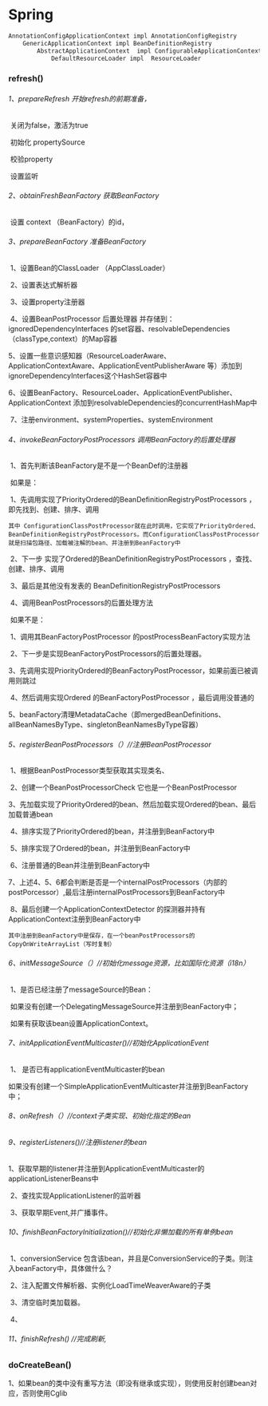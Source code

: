# Spring

```java
AnnotationConfigApplicationContext impl AnnotationConfigRegistry
	GenericApplicationContext impl BeanDefinitionRegistry
		AbstractApplicationContext  impl ConfigurableApplicationContext
			DefaultResourceLoader impl  ResourceLoader
```

### refresh()

###### 1、prepareRefresh  开始refresh的前期准备，

​	关闭为false，激活为true

​	初始化 propertySource

​	校验property

​	设置监听

###### 2、obtainFreshBeanFactory  获取BeanFactory

​	设置 context （BeanFactory）的id，

###### 3、prepareBeanFactory  准备BeanFactory

​	1、设置Bean的ClassLoader （AppClassLoader）

​	2、设置表达式解析器

​	3、设置property注册器

​	4、设置BeanPostProcessor 后置处理器 并存储到：ignoredDependencyInterfaces 的set容器、resolvableDependencies （classType,context）的Map容器

​	5、设置一些意识感知器（ResourceLoaderAware、ApplicationContextAware、ApplicationEventPublisherAware 等）添加到ignoreDependencyInterfaces这个HashSet容器中

​	6、设置BeanFactory、ResourceLoader、ApplicationEventPublisher、ApplicationContext  添加到resolvableDependencies的concurrentHashMap中

​	7、注册environment、systemProperties、systemEnvironment

###### 4、invokeBeanFactoryPostProcessors  调用BeanFactory的后置处理器

​	1、首先判断该BeanFactory是不是一个BeanDef的注册器

​	如果是：

​		1、先调用实现了PriorityOrdered的BeanDefinitionRegistryPostProcessors ，即先找到、创建、排序、调用

​			```其中 ConfigurationClassPostProcessor就在此时调用，它实现了PriorityOrdered、BeanDefinitionRegistryPostProcessors。而ConfigurationClassPostProcessor就是扫描包路径、加载被注解的bean、并注册到BeanFactory中```

​		2、下一步 实现了Ordered的BeanDefinitionRegistryPostProcessors ，查找、创建、排序、调用

​		3、最后是其他没有发表的 BeanDefinitionRegistryPostProcessors

​		4、调用BeanPostProcessors的后置处理方法

​	如果不是：

​		1、调用其BeanFactoryPostProcessor 的postProcessBeanFactory实现方法

​	2、下一步是实现BeanFactoryPostProcessors的后置处理器。

​	3、先调用实现PriorityOrdered的BeanFactoryPostProcessor，如果前面已被调用则跳过

​	4、然后调用实现Ordered 的BeanFactoryPostProcessor ，最后调用没普通的

​	5、beanFactory清理MetadataCache（即mergedBeanDefinitions、allBeanNamesByType、singletonBeanNamesByType容器）

###### 5、registerBeanPostProcessors（）//注册BeanPostProcessor

​	1、根据BeanPostProcessor类型获取其实现类名、

​	2、创建一个BeanPostProcessorCheck 它也是一个BeanPostProcessor

​	3、先加载实现了PriorityOrdered的bean、然后加载实现Ordered的bean、最后加载普通bean

​	4、排序实现了PriorityOrdered的bean，并注册到BeanFactory中

​	5、排序实现了Ordered的bean，并注册到BeanFactory中

​	6、注册普通的Bean并注册到BeanFactory中

​	7、上述4、5、6都会判断是否是一个internalPostProcessors（内部的postPorcessor）,最后注册internalPostProcessors到BeanFactory中

​	8、最后创建一个ApplicationContextDetector 的探测器并持有ApplicationContext注册到BeanFactory中

​	```其中注册到BeanFactory中是保存，在一个beanPostProcessors的CopyOnWriteArrayList（写时复制）```

###### 6、initMessageSource（）//初始化message资源，比如国际化资源（i18n）

​	1、是否已经注册了messageSource的Bean：

​		如果没有创建一个DelegatingMessageSource并注册到BeanFactory中；

​		如果有获取该bean设置ApplicationContext。

###### 7、initApplicationEventMulticaster()//初始化ApplicationEvent

​	1、 是否已有applicationEventMulticaster的bean

​		如果没有创建一个SimpleApplicationEventMulticaster并注册到BeanFactory中；

###### 8、onRefresh（）//context子类实现、初始化指定的Bean

###### 9、registerListeners()//注册listener的bean

​	1、获取早期的listener并注册到ApplicationEventMulticaster的applicationListenerBeans中

​	2、查找实现ApplicationListener的监听器

​	3、获取早期Event,并广播事件。

###### 10、finishBeanFactoryInitialization()//初始化非懒加载的所有单例bean

​	1、conversionService 包含该bean，并且是ConversionService的子类。则注入beanFactory中，具体做什么？

​	2、注入配置文件解析器、实例化LoadTimeWeaverAware的子类

​	3、清空临时类加载器。

​	4、



###### 11、finishRefresh() //完成刷新,

### doCreateBean()

​	1、如果bean的类中没有重写方法（即没有继承或实现），则使用反射创建bean对应，否则使用Cglib

